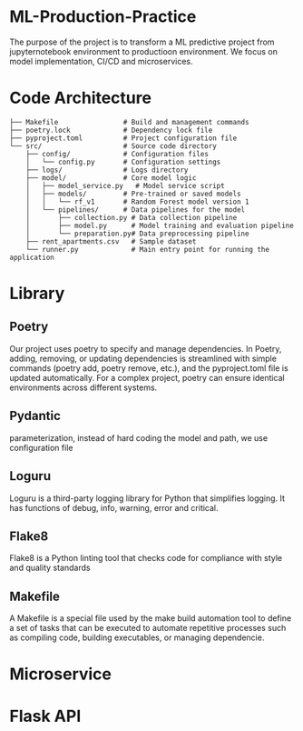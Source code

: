 # ML-Production-Practice
The purpose of the project is to transform a ML predictive project from jupyternotebook environment to productioon environment. We focus on model implementation, CI/CD and microservices. 

# Code Architecture 
```
├── Makefile                # Build and management commands
├── poetry.lock             # Dependency lock file
├── pyproject.toml          # Project configuration file
└── src/                    # Source code directory
    ├── config/             # Configuration files
    │   └── config.py       # Configuration settings
    ├── logs/               # Logs directory
    ├── model/              # Core model logic
    │   ├── model_service.py   # Model service script
    │   ├── models/         # Pre-trained or saved models
    │   │   └── rf_v1       # Random Forest model version 1
    │   └── pipelines/      # Data pipelines for the model
    │       ├── collection.py # Data collection pipeline
    │       ├── model.py      # Model training and evaluation pipeline
    │       └── preparation.py# Data preprocessing pipeline
    ├── rent_apartments.csv   # Sample dataset
    └── runner.py             # Main entry point for running the application
```

# Library  
## Poetry 
Our project uses poetry to specify and manage dependencies.  In Poetry, adding, removing, or updating dependencies is streamlined with simple commands (poetry add, poetry remove, etc.), and the pyproject.toml file is updated automatically. For a complex project, poetry can ensure identical environments across different systems.


## Pydantic 
parameterization, instead of hard coding the model and path, we use configuration file 

## Loguru
Loguru is a third-party logging library for Python that simplifies logging.
It has functions of debug, info, warning, error and critical. 

## Flake8 
Flake8 is a Python linting tool that checks code for compliance with style and quality standards
## Makefile
A Makefile is a special file used by the make build automation tool to define a set of tasks that can be executed to automate repetitive processes such as compiling code, building executables, or managing dependencie.

# Microservice

# Flask API
